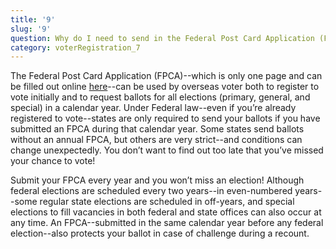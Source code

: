```yaml
---
title: '9'
slug: '9'
question: Why do I need to send in the Federal Post Card Application (FPCA) to request my ballot every calendar year?
category: voterRegistration_7
---
```

The Federal Post Card Application (FPCA)--which is only one page and can be filled out online [here](/)--can be used by overseas voter both to register to vote initially and to request ballots for all elections (primary, general, and special) in a calendar year. Under Federal law--even if you’re already registered to vote--states are only required to send your ballots if you have submitted an FPCA during that calendar year. Some states send ballots without an annual FPCA, but others are very strict--and conditions can change unexpectedly. You don’t want to find out too late that you’ve missed your chance to vote!

Submit your FPCA every year and you won’t miss an election! Although federal elections are scheduled every two years--in even-numbered years--some regular state elections are scheduled in off-years, and special elections to fill vacancies in both federal and state offices can also occur at any time. An FPCA--submitted in the same calendar year before any federal election--also protects your ballot in case of challenge during a recount.
